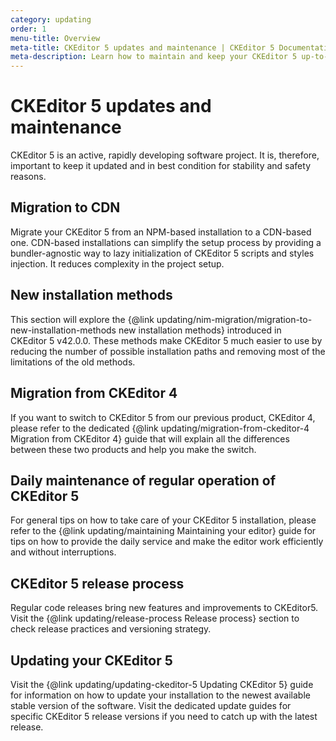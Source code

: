 ```yaml
---
category: updating
order: 1
menu-title: Overview
meta-title: CKEditor 5 updates and maintenance | CKEditor 5 Documentation
meta-description: Learn how to maintain and keep your CKEditor 5 up-to-date at all times.
---
```


# CKEditor&nbsp;5 updates and maintenance

CKEditor&nbsp;5 is an active, rapidly developing software project. It is, therefore, important to keep it updated and in best condition for stability and safety reasons.

## Migration to CDN

Migrate your CKEditor&nbsp;5 from an NPM-based installation to a CDN-based one. CDN-based installations can simplify the setup process by providing a bundler-agnostic way to lazy initialization of CKEditor&nbsp;5 scripts and styles injection. It reduces complexity in the project setup.

## New installation methods

This section will explore the {@link updating/nim-migration/migration-to-new-installation-methods new installation methods} introduced in CKEditor&nbsp;5 v42.0.0. These methods make CKEditor 5 much easier to use by reducing the number of possible installation paths and removing most of the limitations of the old methods. 

## Migration from CKEditor 4

If you want to switch to CKEditor&nbsp;5 from our previous product, CKEditor&nbsp;4, please refer to the dedicated {@link updating/migration-from-ckeditor-4 Migration from CKEditor 4} guide that will explain all the differences between these two products and help you make the switch.

## Daily maintenance of regular operation of CKEditor&nbsp;5

For general tips on how to take care of your CKEditor&nbsp;5 installation, please refer to the {@link updating/maintaining Maintaining your editor} guide for tips on how to provide the daily service and make the editor work efficiently and without interruptions.

## CKEditor&nbsp;5 release process

Regular code releases bring new features and improvements to CKEditor5. Visit the {@link updating/release-process Release process} section to check release practices and versioning strategy.

## Updating your CKEditor&nbsp;5

Visit the {@link updating/updating-ckeditor-5 Updating CKEditor&nbsp;5} guide for information on how to update your installation to the newest available stable version of the software. Visit the dedicated update guides for specific CKEditor&nbsp;5 release versions if you need to catch up with the latest release.
